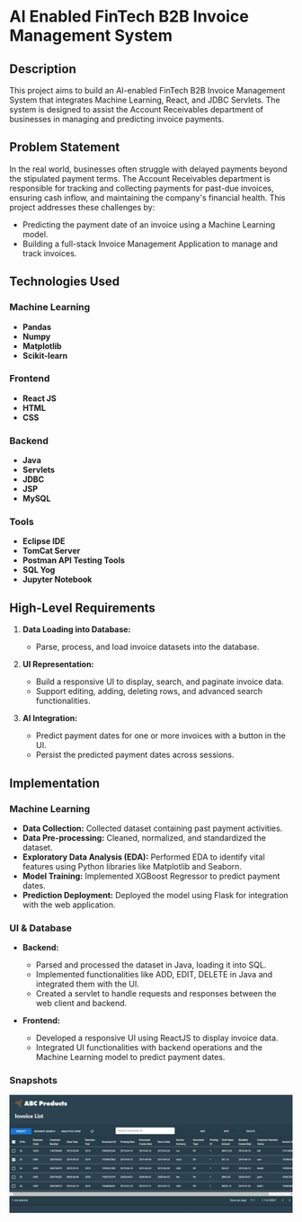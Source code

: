 # **AI Enabled FinTech B2B Invoice Management System**

## **Description**
This project aims to build an AI-enabled FinTech B2B Invoice Management System that integrates Machine Learning, React, and JDBC Servlets. The system is designed to assist the Account Receivables department of businesses in managing and predicting invoice payments.

## **Problem Statement**
In the real world, businesses often struggle with delayed payments beyond the stipulated payment terms. The Account Receivables department is responsible for tracking and collecting payments for past-due invoices, ensuring cash inflow, and maintaining the company's financial health. This project addresses these challenges by:

- Predicting the payment date of an invoice using a Machine Learning model.
- Building a full-stack Invoice Management Application to manage and track invoices.

## **Technologies Used**

### **Machine Learning**
- **Pandas**
- **Numpy**
- **Matplotlib**
- **Scikit-learn**

### **Frontend**
- **React JS**
- **HTML**
- **CSS**

### **Backend**
- **Java**
- **Servlets**
- **JDBC**
- **JSP**
- **MySQL**

### **Tools**
- **Eclipse IDE**
- **TomCat Server**
- **Postman API Testing Tools**
- **SQL Yog**
- **Jupyter Notebook**

## **High-Level Requirements**
1. **Data Loading into Database:**
   - Parse, process, and load invoice datasets into the database.
   
2. **UI Representation:**
   - Build a responsive UI to display, search, and paginate invoice data.
   - Support editing, adding, deleting rows, and advanced search functionalities.
   
3. **AI Integration:**
   - Predict payment dates for one or more invoices with a button in the UI.
   - Persist the predicted payment dates across sessions.

## **Implementation**

### **Machine Learning**
- **Data Collection:** Collected dataset containing past payment activities.
- **Data Pre-processing:** Cleaned, normalized, and standardized the dataset.
- **Exploratory Data Analysis (EDA):** Performed EDA to identify vital features using Python libraries like Matplotlib and Seaborn.
- **Model Training:** Implemented XGBoost Regressor to predict payment dates.
- **Prediction Deployment:** Deployed the model using Flask for integration with the web application.

### **UI & Database**
- **Backend:**
  - Parsed and processed the dataset in Java, loading it into SQL.
  - Implemented functionalities like ADD, EDIT, DELETE in Java and integrated them with the UI.
  - Created a servlet to handle requests and responses between the web client and backend.
  
- **Frontend:**
  - Developed a responsive UI using ReactJS to display invoice data.
  - Integrated UI functionalities with backend operations and the Machine Learning model to predict payment dates.

### **Snapshots**
![UI Screenshot](https://github.com/nir25aj/AI_Enabled_Invoice_Management_Application/blob/my-new-branch/Front_End/Frontend/UI.png "Invoice Management UI")
